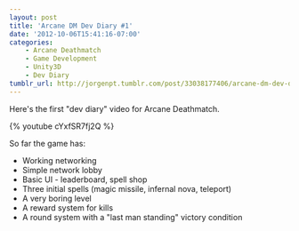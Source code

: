 ```yaml
---
layout: post
title: 'Arcane DM Dev Diary #1'
date: '2012-10-06T15:41:16-07:00'
categories:
    - Arcane Deathmatch
    - Game Development
    - Unity3D
    - Dev Diary
tumblr_url: http://jorgenpt.tumblr.com/post/33038177406/arcane-dm-dev-diary-001
---
```


Here's the first "dev diary" video for Arcane Deathmatch.

{% youtube cYxfSR7fj2Q %}

So far the game has:

* Working networking
* Simple network lobby
* Basic UI - leaderboard, spell shop
* Three initial spells (magic missile, infernal nova, teleport)
* A very boring level
* A reward system for kills
* A round system with a "last man standing" victory condition

